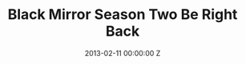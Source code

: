 ---
title: Black Mirror Season Two Be Right Back
img: "/uploads/shaheen-baig-casting-black-mirror-be-right-back.jpg"
date: 2013-02-11 00:00:00 Z
categories:
- television
tags:
- example
- news
- story
director: Owen Harris
with: Hayley Atwell, Domhnall Gleeson
imdb: "http://www.imdb.com/title/tt2089049/"
video: n718o2btik
layout: project
---